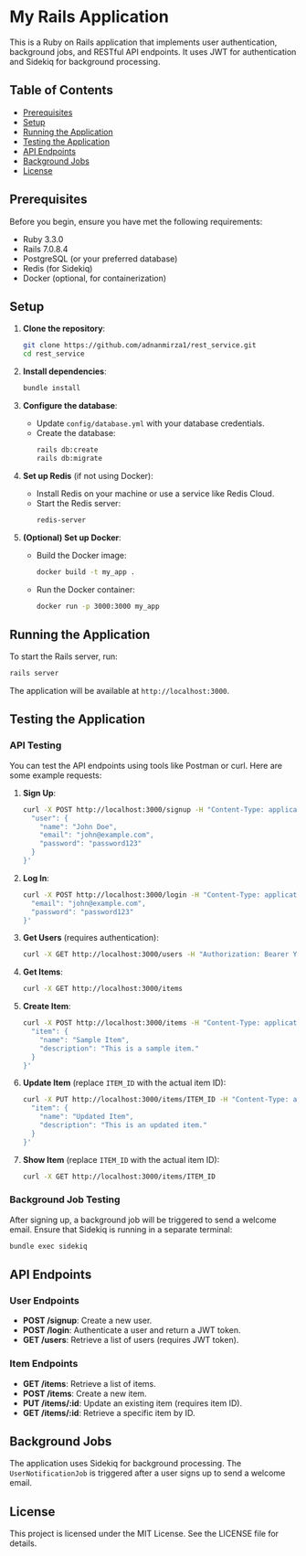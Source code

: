 # My Rails Application

This is a Ruby on Rails application that implements user authentication, background jobs, and RESTful API endpoints. It uses JWT for authentication and Sidekiq for background processing.

## Table of Contents
- [Prerequisites](#prerequisites)
- [Setup](#setup)
- [Running the Application](#running-the-application)
- [Testing the Application](#testing-the-application)
- [API Endpoints](#api-endpoints)
- [Background Jobs](#background-jobs)
- [License](#license)

## Prerequisites

Before you begin, ensure you have met the following requirements:
- Ruby 3.3.0
- Rails 7.0.8.4
- PostgreSQL (or your preferred database)
- Redis (for Sidekiq)
- Docker (optional, for containerization)

## Setup

1. **Clone the repository**:
   ```bash
   git clone https://github.com/adnanmirza1/rest_service.git
   cd rest_service
   ```

2. **Install dependencies**:
   ```bash
   bundle install
   ```

3. **Configure the database**:
   - Update `config/database.yml` with your database credentials.
   - Create the database:
     ```bash
     rails db:create
     rails db:migrate
     ```

4. **Set up Redis** (if not using Docker):
   - Install Redis on your machine or use a service like Redis Cloud.
   - Start the Redis server:
     ```bash
     redis-server
     ```

5. **(Optional) Set up Docker**:
   - Build the Docker image:
     ```bash
     docker build -t my_app .
     ```
   - Run the Docker container:
     ```bash
     docker run -p 3000:3000 my_app
     ```

## Running the Application

To start the Rails server, run:
```bash
rails server
```

The application will be available at `http://localhost:3000`.

## Testing the Application

### API Testing

You can test the API endpoints using tools like Postman or curl. Here are some example requests:

1. **Sign Up**:
   ```bash
   curl -X POST http://localhost:3000/signup -H "Content-Type: application/json" -d '{
     "user": {
       "name": "John Doe",
       "email": "john@example.com",
       "password": "password123"
     }
   }'
   ```

2. **Log In**:
   ```bash
   curl -X POST http://localhost:3000/login -H "Content-Type: application/json" -d '{
     "email": "john@example.com",
     "password": "password123"
   }'
   ```

3. **Get Users** (requires authentication):
   ```bash
   curl -X GET http://localhost:3000/users -H "Authorization: Bearer YOUR_JWT_TOKEN"
   ```

4. **Get Items**:
   ```bash
   curl -X GET http://localhost:3000/items
   ```

5. **Create Item**:
   ```bash
   curl -X POST http://localhost:3000/items -H "Content-Type: application/json" -d '{
     "item": {
       "name": "Sample Item",
       "description": "This is a sample item."
     }
   }'
   ```

6. **Update Item** (replace `ITEM_ID` with the actual item ID):
   ```bash
   curl -X PUT http://localhost:3000/items/ITEM_ID -H "Content-Type: application/json" -d '{
     "item": {
       "name": "Updated Item",
       "description": "This is an updated item."
     }
   }'
   ```

7. **Show Item** (replace `ITEM_ID` with the actual item ID):
   ```bash
   curl -X GET http://localhost:3000/items/ITEM_ID
   ```

### Background Job Testing

After signing up, a background job will be triggered to send a welcome email. Ensure that Sidekiq is running in a separate terminal:
```bash
bundle exec sidekiq
```

## API Endpoints

### User Endpoints
- **POST /signup**: Create a new user.
- **POST /login**: Authenticate a user and return a JWT token.
- **GET /users**: Retrieve a list of users (requires JWT token).

### Item Endpoints
- **GET /items**: Retrieve a list of items.
- **POST /items**: Create a new item.
- **PUT /items/:id**: Update an existing item (requires item ID).
- **GET /items/:id**: Retrieve a specific item by ID.

## Background Jobs

The application uses Sidekiq for background processing. The `UserNotificationJob` is triggered after a user signs up to send a welcome email.

## License

This project is licensed under the MIT License. See the LICENSE file for details.
